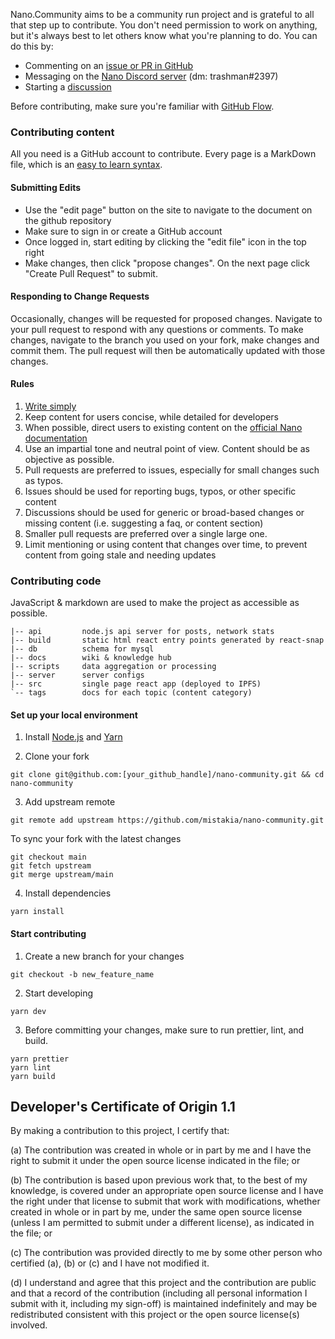 Nano.Community aims to be a community run project and is grateful to all that step up to contribute. You don't need permission to work on anything, but it's always best to let others know what you're planning to do. You can do this by:

- Commenting on an [issue or PR in GitHub](https://github.com/mistakia/nano-community/issues)
- Messaging on the [Nano Discord server](https://chat.nano.org/) (dm: trashman#2397)
- Starting a [discussion](https://github.com/mistakia/nano-community/discussions)

Before contributing, make sure you're familiar with <a href="https://guides.github.com/introduction/flow/index.html" tagret="_blank">GitHub Flow</a>.

### Contributing content

All you need is a GitHub account to contribute. Every page is a MarkDown file, which is an <a href="https://guides.github.com/features/mastering-markdown/" target="_blank">easy to learn syntax</a>.

#### Submitting Edits

- Use the "edit page" button on the site to navigate to the document on the github repository
- Make sure to sign in or create a GitHub account
- Once logged in, start editing by clicking the "edit file" icon in the top right
- Make changes, then click "propose changes". On the next page click "Create Pull Request" to submit.

#### Responding to Change Requests

Occasionally, changes will be requested for proposed changes. Navigate to your pull request to respond with any questions or comments. To make changes, navigate to the branch you used on your fork, make changes and commit them. The pull request will then be automatically updated with those changes.

#### Rules

1. [Write simply](http://www.paulgraham.com/simply.html)
1. Keep content for users concise, while detailed for developers
1. When possible, direct users to existing content on the [official Nano documentation](https://docs.nano.org/)
1. Use an impartial tone and neutral point of view. Content should be as objective as possible.
1. Pull requests are preferred to issues, especially for small changes such as typos.
1. Issues should be used for reporting bugs, typos, or other specific content
1. Discussions should be used for generic or broad-based changes or missing content (i.e. suggesting a faq, or content section)
1. Smaller pull requests are preferred over a single large one.
1. Limit mentioning or using content that changes over time, to prevent content from going stale and needing updates

### Contributing code

JavaScript & markdown are used to make the project as accessible as possible.

```
|-- api         node.js api server for posts, network stats
|-- build       static html react entry points generated by react-snap
|-- db          schema for mysql
|-- docs        wiki & knowledge hub
|-- scripts     data aggregation or processing
|-- server      server configs
|-- src         single page react app (deployed to IPFS)
`-- tags        docs for each topic (content category)
```

#### Set up your local environment

1. Install [Node.js](https://nodejs.org/) and [Yarn](https://yarnpkg.com/)

2. Clone your fork

```
git clone git@github.com:[your_github_handle]/nano-community.git && cd nano-community
```

3. Add upstream remote

```
git remote add upstream https://github.com/mistakia/nano-community.git
```

To sync your fork with the latest changes

```
git checkout main
git fetch upstream
git merge upstream/main
```

4. Install dependencies

```
yarn install
```

#### Start contributing

1. Create a new branch for your changes

```
git checkout -b new_feature_name
```

2. Start developing

```
yarn dev
```

3. Before committing your changes, make sure to run prettier, lint, and build.

```
yarn prettier
yarn lint
yarn build
```

## Developer's Certificate of Origin 1.1

By making a contribution to this project, I certify that:

(a) The contribution was created in whole or in part by me and I
have the right to submit it under the open source license
indicated in the file; or

(b) The contribution is based upon previous work that, to the best
of my knowledge, is covered under an appropriate open source
license and I have the right under that license to submit that
work with modifications, whether created in whole or in part
by me, under the same open source license (unless I am
permitted to submit under a different license), as indicated
in the file; or

(c) The contribution was provided directly to me by some other
person who certified (a), (b) or (c) and I have not modified
it.

(d) I understand and agree that this project and the contribution
are public and that a record of the contribution (including all
personal information I submit with it, including my sign-off) is
maintained indefinitely and may be redistributed consistent with
this project or the open source license(s) involved.
